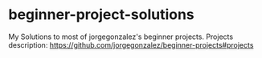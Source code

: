 # beginner-project-solutions
My Solutions to most of jorgegonzalez's beginner projects.
Projects description: https://github.com/jorgegonzalez/beginner-projects#projects

